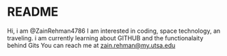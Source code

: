 # README
Hi, i am @ZainRehman4786
I am interested in coding, space technology, an traveling.
i am currently learning about GITHUB and the functionalaity behind Gits
You can reach me at zain.rehman@my.utsa.edu
